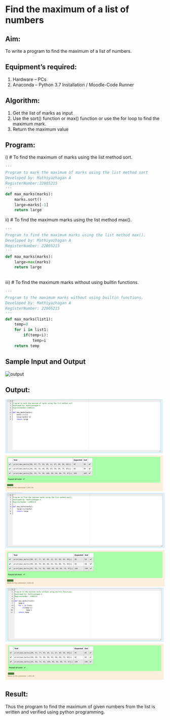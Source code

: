 # Find the maximum of a list of numbers
## Aim:
To write a program to find the maximum of a list of numbers.

## Equipment’s required:

1.	Hardware – PCs
2.	Anaconda – Python 3.7 Installation / Moodle-Code Runner

## Algorithm:

1.	Get the list of marks as input
2.	Use the sort() function or max() function or use the for loop to find the maximum mark.
3.	Return the maximum value

## Program:

i)	# To find the maximum of marks using the list method sort.
```Python
''' 
Program to mark the maximum of marks using the list method sort
Developed by: Mathiyazhagan A
RegisterNumber:22005215 
'''
def max_marks(marks):
    marks.sort()
    large=marks[-1]
    return large


```

ii)	# To find the maximum marks using the list method max().
```Python
''' 
Program to find the maximum marks using the list method max().
Developed by: Mathiyazhagan A
RegisterNumber: 22005215
'''
def max_marks(marks):
    large=max(marks)
    return large
    


```

iii) # To find the maximum marks without using builtin functions.
```Python
''' 
Program to the maximum marks without using builtin functions.
Developed by: Mathiyazhagan A
RegisterNumber: 22005215
'''
def max_marks(list1):
    temp=0
    for i in list1:
        if(temp<i):
            temp=i
    return temp


```
## Sample Input and Output
![output](./img/max_marks1.jpg) 

## Output:
![](./list1.png)
![](./list2.png)
![](./list3.png)
## Result:
Thus the program to find the maximum of given numbers from the list is written and verified using python programming.